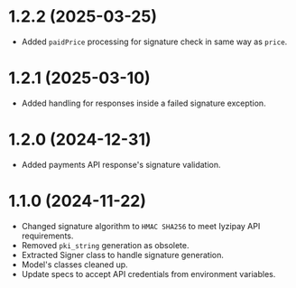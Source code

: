 # 1.2.2 (2025-03-25)
- Added `paidPrice` processing for signature check in same way as `price`. 

# 1.2.1 (2025-03-10)
- Added handling for responses inside a failed signature exception.

# 1.2.0 (2024-12-31)
- Added payments API response's signature validation.

# 1.1.0 (2024-11-22)
- Changed signature algorithm to `HMAC SHA256` to meet Iyzipay API requirements.
- Removed `pki_string` generation as obsolete.
- Extracted Signer class to handle signature generation.
- Model's classes cleaned up.
- Update specs to accept API credentials from environment variables.
